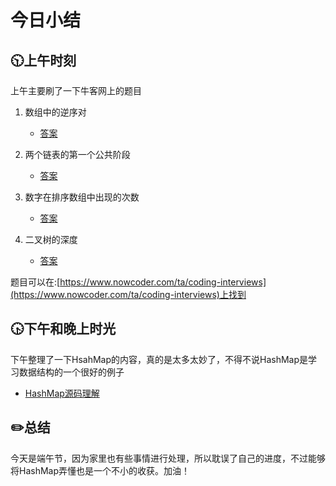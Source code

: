 # 今日小结

## :clock1030:上午时刻

上午主要刷了一下牛客网上的题目

1. 数组中的逆序对
   
   * [答案](https://github.com/zhou-ning/LeetCode/blob/master/niuke/InversePairs.java)
2. 两个链表的第一个公共阶段
   
   * [答案](https://github.com/zhou-ning/LeetCode/blob/master/niuke/FindFirstCommonNode.java)
3. 数字在排序数组中出现的次数
   
   * [答案](https://github.com/zhou-ning/LeetCode/blob/master/niuke/GetNumberOfK.java)
4. 二叉树的深度
   
   * [答案](https://github.com/zhou-ning/LeetCode/blob/master/niuke/TreeDepth.java)

题目可以在:[https://www.nowcoder.com/ta/coding-interviews](https://www.nowcoder.com/ta/coding-interviews)上找到

## :clock430:下午和晚上时光

下午整理了一下HsahMap的内容，真的是太多太妙了，不得不说HashMap是学习数据结构的一个很好的例子

* [HashMap源码理解](https://www.cnblogs.com/zhou-ning/articles/13193383.html)




## :pencil2:总结

今天是端午节，因为家里也有些事情进行处理，所以耽误了自己的进度，不过能够将HashMap弄懂也是一个不小的收获。加油！